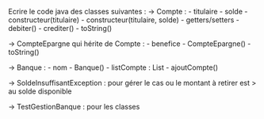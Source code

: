 Ecrire le code java des classes suivantes :
  -> Compte : 
      - titulaire
      - solde
      - constructeur(titulaire)
      - constructeur(titulaire, solde)
      - getters/setters
      - debiter()
      - crediter()
      - toString()

  -> CompteEpargne qui hérite de Compte  : 
      - benefice
      - CompteEpargne()
      - toString()

  -> Banque : 
      - nom
      - Banque()
      - listCompte : List
      - ajoutCompte()

  -> SoldeInsuffisantException : pour gérer le cas ou le montant à retirer est > au solde disponible 

  -> TestGestionBanque : pour les classes
